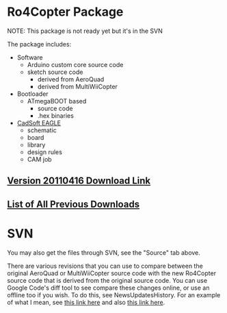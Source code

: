 # Ro4Copter Package #

NOTE: This package is not ready yet but it's in the SVN

The package includes:

  * Software
    * Arduino custom core source code
    * sketch source code
      * derived from AeroQuad
      * derived from MultiWiiCopter
  * Bootloader
    * ATmegaBOOT based
      * source code
      * .hex binaries
  * [CadSoft EAGLE](SoftwareTools.md)
    * schematic
    * board
    * library
    * design rules
    * CAM job

## [Version 20110416 Download Link](DoesNotExist.md) ##

## [List of All Previous Downloads](http://code.google.com/p/ro-4-copter/downloads/list?can=1&q=&colspec=Filename+Summary+Uploaded+ReleaseDate+Size+DownloadCount) ##

# SVN #

You may also get the files through SVN, see the "Source" tab above.

There are various revisions that you can use to compare between the original AeroQuad or MultiWiiCopter source code with the new Ro4Copter source code that is derived from the original source code. You can use Google Code's diff tool to see compare these changes online, or use an offline too if you wish. To do this, see NewsUpdatesHistory. For an example of what I mean, see [this link here](http://code.google.com/p/ro-4-copter/source/diff?spec=svn108&r=108&format=side&path=/trunk/Ro4Copter_MultiWiiCopter/Ro4Copter_MultiWiiCopter.pde) and also [this link here](http://code.google.com/p/ro-4-copter/source/detail?r=108).